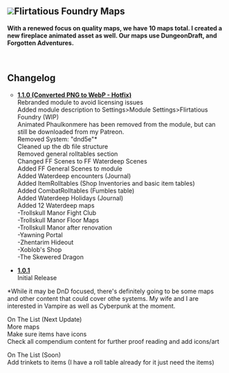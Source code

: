 <h2><strong><img src="https://www.beholdersandbroomsticks.com/wp-content/uploads/2021/01/Logo.png" /></strong><strong>Flirtatious Foundry Maps</strong></h2>
<p><strong>With a renewed focus on quality maps, we have 10 maps total.  I created a new fireplace animated asset as well.  Our maps use DungeonDraft, and Forgotten Adventures. </strong></p>
<p>&nbsp;</p>
<h2><a id="user-content-changelog" class="anchor" href="https://github.com/FlirtatiousMule/flirtatiousfoundry/blob/main/README.md#changelog" aria-hidden="true"></a>Changelog</h2>
<ul style="list-style-type: circle;">
<li><strong><span style="text-decoration: underline;">1.1.0 (Converted PNG to WebP - Hotfix)</span></strong><br />Rebranded module to avoid licensing issues<br />Added module description to Settings&gt;Module Settings&gt;Flirtatious Foundry (WIP)<br />Animated Phaulkonmere has been removed from the module, but can still be downloaded from my Patreon.<br />Removed System: "dnd5e"*<br />Cleaned up the db file structure<br />Removed general rolltables section<br />Changed FF Scenes to FF Waterdeep Scenes<br />Added FF General Scenes to module<br />Added Waterdeep encounters (Journal)<br />Added ItemRolltables (Shop Inventories and basic item tables)<br />Added CombatRolltables (Fumbles table)<br />Added Waterdeep Holidays (Journal)<br />Added 12 Waterdeep maps<br />-Trollskull Manor Fight Club<br />-Trollskull Manor Floor Maps<br />-Trollskull Manor after renovation<br />-Yawning Portal<br />-Zhentarim Hideout<br />-Xoblob's Shop<br />-The Skewered Dragon</li>
</ul>
<ul>
<li><span style="text-decoration: underline;"><strong>1.0.1</strong></span><br />Initial Release</li>
</ul>
<p>*While it may be DnD focused, there's definitely going to be some maps and other content that could cover othe systems. My wife and I are interested in Vampire as well as Cyberpunk at the moment.</p>
<p>On The List (Next Update)<br />More maps<br />Make sure items have icons<br />Check all compendium content for further proof reading and add icons/art</p>
<p>On The List (Soon)<br />Add trinkets to items (I have a roll table already for it just need the items)</p>
